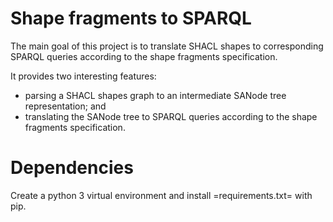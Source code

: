 # Shape fragments to SPARQL
The main goal of this project is to translate SHACL shapes to corresponding SPARQL queries according to the shape fragments specification.

It provides two interesting features:
- parsing a SHACL shapes graph to an intermediate SANode tree representation; and 
- translating the SANode tree to SPARQL queries according to the shape fragments specification.

# Dependencies
Create a python 3 virtual environment and install =requirements.txt= with pip.

